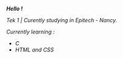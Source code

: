 __*Hello !*__

*Tek 1 | Curently studying in Epitech - Nancy.*

*Currently learning :*
- *C*
- *HTML and CSS*

